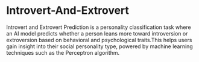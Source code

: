 # Introvert-And-Extrovert
Introvert and Extrovert Prediction is a personality classification task where an AI model predicts whether a person leans more toward introversion or extroversion based on behavioral and psychological traits.This helps users gain insight into their social personality type, powered by machine learning techniques such as the Perceptron algorithm.

